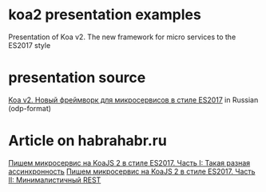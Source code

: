 koa2 presentation examples
==========================
Presentation of Koa v2. The new framework for micro services to the ES2017 style

presentation source
===================
[Koa v2. Новый фреймворк для микросервисов в стиле ES2017](http://linux.ria.ua/presentations/koa2/koa2.odp) in Russian (odp-format) 

Article on habrahabr.ru
=======================
[Пишем микросервис на KoaJS 2 в стиле ES2017. Часть I: Такая разная ассинхронность](https://habrahabr.ru/post/306816/)
[Пишем микросервис на KoaJS 2 в стиле ES2017. Часть II: Минималистичный REST](https://habrahabr.ru/post/307148/)
